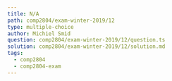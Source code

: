 ```yaml
---
title: N/A
path: comp2804/exam-winter-2019/12
type: multiple-choice
author: Michiel Smid
question: comp2804/exam-winter-2019/12/question.ts
solution: comp2804/exam-winter-2019/12/solution.md
tags:
  - comp2804
  - comp2804-exam
---
```

